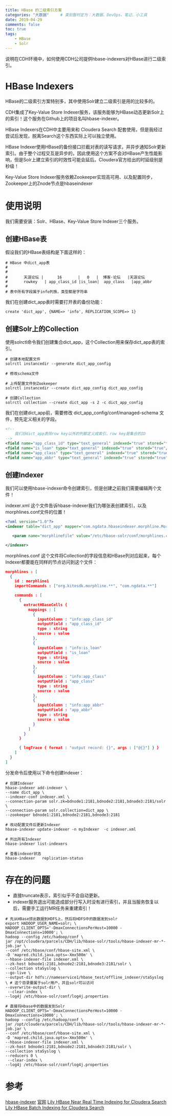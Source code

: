 ```yaml
---
title: HBase 的二级索引方案
categories: "大数据"     # 类别暂时定为：大数据、DevOps、笔记、小工具
date: 2019-04-29
comments: false
toc: true
tags:
	- HBase
	- Solr
---
```


说明在CDH环境中，如何使用CDH公司提供hbase-indexers对HBase进行二级索引。

<!--more-->

# HBase Indexers

HBase的二级索引方案特别多，其中使用Solr建立二级索引是用的比较多的。


CDH集成了Key-Value Store Indexer服务，该服务能够为HBase动态更新Solr上的索引！这个服务在Github上的项目名叫hbase-indexer。

HBase Indexers在CDH中主要用来和 Cloudera Search 配套使用，但是我经过尝试后发现，脱离Search这个东西实际上可以独立使用。

HBase Indexer使用HBase的备份接口拦截对表的读写请求，并异步通知Solr更新索引。由于整个过程交互是异步的，因此使用这个方案不会对HBase产生性能影响，但是Solr上建立索引的时效性可能会延后。Cloudera官方给出的时延级别是秒级！

Key-Value Store Indexer服务依赖Zookeeper实现高可用、以及配置同步，Zookeeper上的Znode节点是hbaseindexer

# 使用说明

我们需要安装：Solr、HBase、Key-Value Store Indexer三个服务。

## 创建HBase表

假设我们的HBase表结构是下面这样的：

```shell
# HBase 中dict_app表
#
#
#		天涯论坛 |      16       |   0   |  博客·论坛   |天涯论坛
#		rowkey   | app_class_id |is_loan|  app_class   |app_abbr
# 
# 表中所有字段属于info列族，类型都是字符串
```
我们在创建dict_app表时需要打开表的备份功能：

```shell
create 'dict_app', {NAME=> 'info', REPLICATION_SCOPE=> 1}

```

## 创建Solr上的Collection

使用solrctl命令我们创建集合dict_app，这个Collection用来保存dict_app表的索引。

```shell
# 创建本地配置文件
solrctl instancedir --generate dict_app_config

# 修改schema文件

# 上传配置文件到Zookeeper
solrctl instancedir --create dict_app_config dict_app_config

# 创建Collection
solrctl collection --create dict_app -s 2 -c dict_app_config

```
我们在创建dict_app前，需要修改 dict_app_config/conf/managed-schema 文件，预先定义相关的字段。

```xml
<!--
    我们将dict_app表除row key以外的列都定义成索引，row key是集合的ID
-->
<field name="app_class_id" type="text_general" indexed="true" stored="true"/>
<field name="is_loan" type="text_general" indexed="true" stored="true"/>
<field name="app_class" type="text_general" indexed="true" stored="true"/>
<field name="app_abbr" type="text_general" indexed="true" stored="true"/>
```
## 创建Indexer

我们可以使用hbase-indexer命令创建索引，但是创建之前我们需要编辑两个文件！

indexer.xml 这个文件告诉hbase-indexer我们为哪张表创建索引，以及morphlines.conf文件的位置！

```xml
<?xml version="1.0"?>
<indexer table="dict_app" mapper="com.ngdata.hbaseindexer.morphline.MorphlineResultToSolrMapper">

   <param name="morphlineFile" value="/etc/hbase-solr/conf/morphlines.conf"/>

</indexer>
```
morphlines.conf 这个文件将Collection的字段信息和HBase列对应起来，每个Indexer都要能在同样的节点访问到这个文件：

```json
morphlines : [
  {
    id : morphline1
    importCommands : ["org.kitesdk.morphline.**", "com.ngdata.**"]

    commands : [
      {
        extractHBaseCells {
          mappings : [
            {
              inputColumn : "info:app_class_id"
              outputField : "app_class_id"
              type : string
              source : value
            },
			{
              inputColumn : "info:is_loan"
              outputField : "is_loan"
              type : string
              source : value
            },
			{
              inputColumn : "info:app_class"
              outputField : "app_class"
              type : string
              source : value
            },
			{
              inputColumn : "info:app_abbr"
              outputField : "app_abbr"
              type : string
              source : value
            }
          ]
        }
      }

      { logTrace { format : "output record: {}", args : ["@{}"] } }
    ]
  }
]
```

分发命令后使用以下命令创建Indexer：

```shell
# 创建Indexer
hbase-indexer add-indexer \
--name dict_app \
--indexer-conf indexer.xml \
--connection-param solr.zk=bdnode1:2181,bdnode2:2181,bdnode3:2181/solr \
--connection-param solr.collection=dict_app \
--zookeeper bdnode1:2181,bdnode2:2181,bdnode3:2181

# 改动配置文件后更新Indexer
hbase-indexer update-indexer -n myIndexer  -c indexer.xml 

# 列出所有Indexer
hbase-indexer list-indexers

# 查看indexer状态
hbase-indexer   replication-status

```

# 存在的问题

- 直接truncate表示，索引似乎不会自动更新。
- indexer服务退出可能造成部分行写入时没有进行索引，并且当服务恢复以后，需要手工运行MR任务来重建索引！

```shell
# 先从HBase捞出数据到HDFS上，然后将HDFS中的数据发到solr
export HADOOP_USER_NAME=solr; \
HADOOP_CLIENT_OPTS='-DmaxConnectionsPerHost=10000 -DmaxConnections=10000'; \
hadoop --config /etc/hadoop/conf \
jar /opt/cloudera/parcels/CDH/lib/hbase-solr/tools/hbase-indexer-mr-*-job.jar \
--conf /etc/hbase/conf/hbase-site.xml \
-D 'mapred.child.java.opts=-Xmx500m' \
--hbase-indexer-file indexer.xml \
--zk-host bdnode1:2181,bdnode2:2181,bdnode3:2181/solr \
--collection staSyslog \
--go-live \
--output-dir hdfs://nameservice1/hbase_test/offline_indexer/staSyslog \ # 这个目录要属于solr用户，并且solr可以访问
--overwrite-output-dir \
 --clear-index \
--log4j /etc/hbase-solr/conf/log4j.properties

# 直接将Hbase中的数据发到Solr
HADOOP_CLIENT_OPTS='-DmaxConnectionsPerHost=10000 -DmaxConnections=10000'; \
hadoop --config /etc/hadoop/conf \
jar /opt/cloudera/parcels/CDH/lib/hbase-solr/tools/hbase-indexer-mr-*-job.jar \
--conf /etc/hbase/conf/hbase-site.xml \
-D 'mapred.child.java.opts=-Xmx500m' \
--hbase-indexer-file indexer.xml \
--zk-host bdnode1:2181,bdnode2:2181,bdnode3:2181/solr \
--collection staSyslog \
--reducers 0 \
 --clear-index \
--log4j /etc/hbase-solr/conf/log4j.properties
```

# 参考

[hbase-indexer](https://github.com/cloudera/hbase-indexer)
[官网](http://ngdata.github.io/hbase-indexer/)
[Lily HBase Near Real Time Indexing for Cloudera Search](https://www.cloudera.com/documentation/enterprise/6/6.1/topics/search_config_hbase_indexer_for_search.html)
[Lily HBase Batch Indexing for Cloudera Search](https://www.cloudera.com/documentation/enterprise/6/6.1/topics/search_hbase_batch_indexer.html#xd_583c10bfdbd326ba--43d5fd93-1410993f8c2--7ed9)